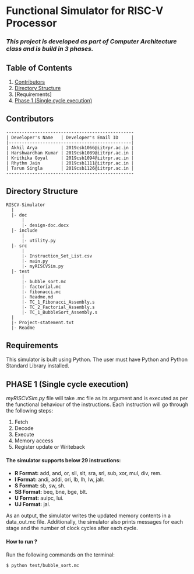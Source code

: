 # Functional Simulator for RISC-V Processor
### *This project is developed as part of Computer Architecture class and is build in 3 phases.*

## Table of Contents
1. [Contributors](https://github.com/Harshiitrpr/RISCV-Simulator/tree/Issue#contributors)
2. [Directory Structure](https://github.com/Harshiitrpr/RISCV-Simulator/tree/Issue#directory-structure)
3. [Requirements]
4. [Phase 1 (Single cycle execution)](https://github.com/Harshiitrpr/RISCV-Simulator/tree/Issue#phase-1-single-cycle-execution)

## Contributors
```
-------------------------------------------------
| Developer's Name   | Developer's Email ID     |
|-----------------------------------------------|
| Akhil Arya         | 2019csb1066@iitrpr.ac.in |
| Harshwardhan Kumar | 2019csb1089@iitrpr.ac.in |
| Krithika Goyal     | 2019csb1094@iitrpr.ac.in |
| Rhythm Jain        | 2019csb1111@iitrpr.ac.in |
| Tarun Singla       | 2019csb1126@iitrpr.ac.in |
-------------------------------------------------
```

## Directory Structure
```
RISCV-Simulator
  |
  |- doc
      |
      |- design-doc.docx
  |- include
      |
      |- utility.py
  |- src
      |
      |- Instruction_Set_List.csv
      |- main.py
      |- myRISCVSim.py
  |- test
      |
      |- bubble_sort.mc
      |- factorial.mc
      |- fibonacci.mc
      |- Readme.md
      |- TC_1_Fibonacci_Assembly.s
      |- TC_2_Factorial_Assembly.s
      |- TC_1_BubbleSort_Assembly.s
  |
  |- Project-statement.txt
  |- Readme
```

## Requirements
This simulator is built using Python. The user must have Python and Python Standard Library installed.

## PHASE 1 (Single cycle execution)
*myRISCVSim.py* file will take .mc file as its argument and is executed as per the functional behaviour of the instructions.
Each instruction will go through the following steps:
1. Fetch
1. Decode
1. Execute
1. Memory access
1. Register update or Writeback

#### The simulator supports below 29 instructions:
* **R Format:** add, and, or, sll, slt, sra, srl, sub, xor, mul, div, rem.
* **I Format:** andi, addi, ori, lb, lh, lw, jalr.
* **S Format:** sb, sw, sh.
* **SB Format:** beq, bne, bge, blt.
* **U Format:** auipc, lui.
* **UJ Format:** jal.

As an output, the simulator writes the updated memory contents in a data_out.mc
file. Additionally, the simulator also prints messages for each stage and the
number of clock cycles after each cycle.

#### How to run ?
Run the following commands on the terminal:
```
$ python test/bubble_sort.mc
```

